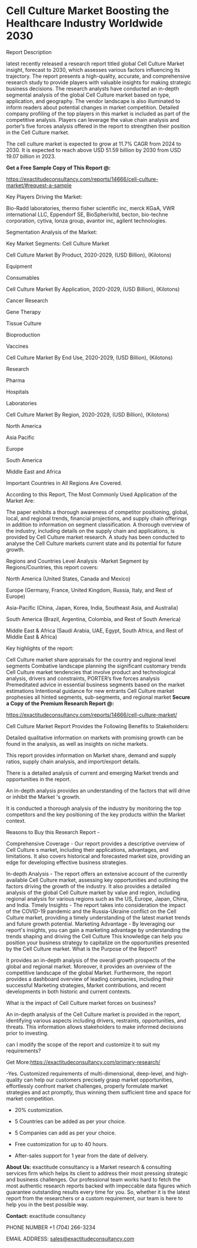 # Cell Culture Market Boosting the Healthcare Industry Worldwide 2030

Report Description

latest recently released a research report titled global Cell Culture Market insight, forecast to 2030, which assesses various factors influencing its trajectory. The report presents a high-quality, accurate, and comprehensive research study to provide players with valuable insights for making strategic business decisions. The research analysts have conducted an in-depth segmental analysis of the global Cell Culture market based on type, application, and geography. The vendor landscape is also illuminated to inform readers about potential changes in market competition. Detailed company profiling of the top players in this market is included as part of the competitive analysis. Players can leverage the value chain analysis and porter’s five forces analysis offered in the report to strengthen their position in the Cell Culture market.

The cell culture market is expected to grow at 11.7% CAGR from 2024 to 2030. It is expected to reach above USD 51.59 billion by 2030 from USD 19.07 billion in 2023.

**Get a Free Sample Copy of This Report @:**

https://exactitudeconsultancy.com/reports/14666/cell-culture-market/#request-a-sample

Key Players Driving the Market:

Bio-Radd laboratories, thermo fisher scientific inc, merck KGaA, VWR international LLC, Eppendorf SE, BioSpherixltd, becton, bio-techne corporation, cytiva, lonza group, avantor inc, agilent technologies.

Segmentation Analysis of the Market:

Key Market Segments: Cell Culture Market

Cell Culture Market By Product, 2020-2029, (USD Billion), (Kilotons)

Equipment

Consumables

Cell Culture Market By Application, 2020-2029, (USD Billion), (Kilotons)

Cancer Research

Gene Therapy

Tissue Culture

Bioproduction

Vaccines

Cell Culture Market By End Use, 2020-2029, (USD Billion), (Kilotons)

Research

Pharma

Hospitals

Laboratories

Cell Culture Market By Region, 2020-2029, (USD Billion), (Kilotons)

North America

Asia Pacific

Europe

South America

Middle East and Africa

Important Countries in All Regions Are Covered.

According to this Report, The Most Commonly Used Application of the Market Are:

The paper exhibits a thorough awareness of competitor positioning, global, local, and regional trends, financial projections, and supply chain offerings in addition to information on segment classification. A thorough overview of the industry, including details on the supply chain and applications, is provided by Cell Culture market research. A study has been conducted to analyse the Cell Culture markets current state and its potential for future growth.

Regions and Countries Level Analysis -Market Segment by Regions/Countries, this report covers:

North America (United States, Canada and Mexico)

Europe (Germany, France, United Kingdom, Russia, Italy, and Rest of Europe)

Asia-Pacific (China, Japan, Korea, India, Southeast Asia, and Australia)

South America (Brazil, Argentina, Colombia, and Rest of South America)

Middle East & Africa (Saudi Arabia, UAE, Egypt, South Africa, and Rest of Middle East & Africa)

Key highlights of the report:

Cell Culture market share appraisals for the country and regional level segments
Combative landscape planning the significant customary trends
Cell Culture market tendencies that involve product and technological analysis, drivers and constraints, PORTER’s five forces analysis
Premeditated advice in essential business segments based on the market estimations
Intentional guidance for new entrants
Cell Culture market prophesies all hinted segments, sub-segments, and regional market
**Secure a Copy of the Premium Research Report @:**

https://exactitudeconsultancy.com/reports/14666/cell-culture-market/

Cell Culture Market Report Provides the Following Benefits to Stakeholders:

Detailed qualitative information on markets with promising growth can be found in the analysis, as well as insights on niche markets.

This report provides information on Market share, demand and supply ratios, supply chain analysis, and import/export details.

There is a detailed analysis of current and emerging Market trends and opportunities in the report.

An in-depth analysis provides an understanding of the factors that will drive or inhibit the Market 's growth.

It is conducted a thorough analysis of the industry by monitoring the top competitors and the key positioning of the key products within the Market context.

Reasons to Buy this Research Report -

Comprehensive Coverage - Our report provides a descriptive overview of Cell Culture s market, including their applications, advantages, and limitations. It also covers historical and forecasted market size, providing an edge for developing effective business strategies.

In-depth Analysis - The report offers an extensive account of the currently available Cell Culture market, assessing key opportunities and outlining the factors driving the growth of the industry. It also provides a detailed analysis of the global Cell Culture market by value and region, including regional analysis for various regions such as the US, Europe, Japan, China, and India.
Timely Insights - The report takes into consideration the impact of the COVID-19 pandemic and the Russia-Ukraine conflict on the Cell Culture market, providing a timely understanding of the latest market trends and future growth potential.
Marketing Advantage - By leveraging our report's insights, you can gain a marketing advantage by understanding the trends shaping and driving the Cell Culture This knowledge can help you position your business strategy to capitalize on the opportunities presented by the Cell Culture market.
What is the Purpose of the Report?

It provides an in-depth analysis of the overall growth prospects of the global and regional market. Moreover, it provides an overview of the competitive landscape of the global Market. Furthermore, the report provides a dashboard overview of leading companies, including their successful Marketing strategies, Market contributions, and recent developments in both historic and current contexts.

What is the impact of Cell Culture market forces on business?

An in-depth analysis of the Cell Culture market is provided in the report, identifying various aspects including drivers, restraints, opportunities, and threats. This information allows stakeholders to make informed decisions prior to investing.

can I modify the scope of the report and customize it to suit my requirements?

Get More:https://exactitudeconsultancy.com/primary-research/

-Yes. Customized requirements of multi-dimensional, deep-level, and high-quality can help our customers precisely grasp market opportunities, effortlessly confront market challenges, properly formulate market strategies and act promptly, thus winning them sufficient time and space for market competition.

- 20% customization.

- 5 Countries can be added as per your choice.

- 5 Companies can add as per your choice.

- Free customization for up to 40 hours.

- After-sales support for 1 year from the date of delivery.

**About Us:**
exactitude consultancy is a Market research & consulting services firm which helps its client to address their most pressing strategic and business challenges. Our professional team works hard to fetch the most authentic research reports backed with impeccable data figures which guarantee outstanding results every time for you. So, whether it is the latest report from the researchers or a custom requirement, our team is here to help you in the best possible way.

**Contact:**
exactitude consultancy

PHONE NUMBER +1 (704) 266-3234

EMAIL ADDRESS: sales@exactitudeconsultancy.com
